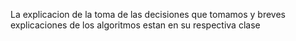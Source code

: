 La explicacion de la toma de las decisiones que tomamos y breves explicaciones de los algoritmos estan en su respectiva clase
